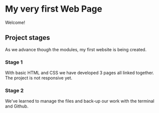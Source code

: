 # My very first Web Page

Welcome!

## Project stages

As we advance though the modules, my first website is being created.

### Stage 1

With basic HTML and CSS we have developed 3 pages all linked together.
The project is not responsive yet.

### Stage 2

We've learned to manage the files and back-up our work with the terminal and Github.
